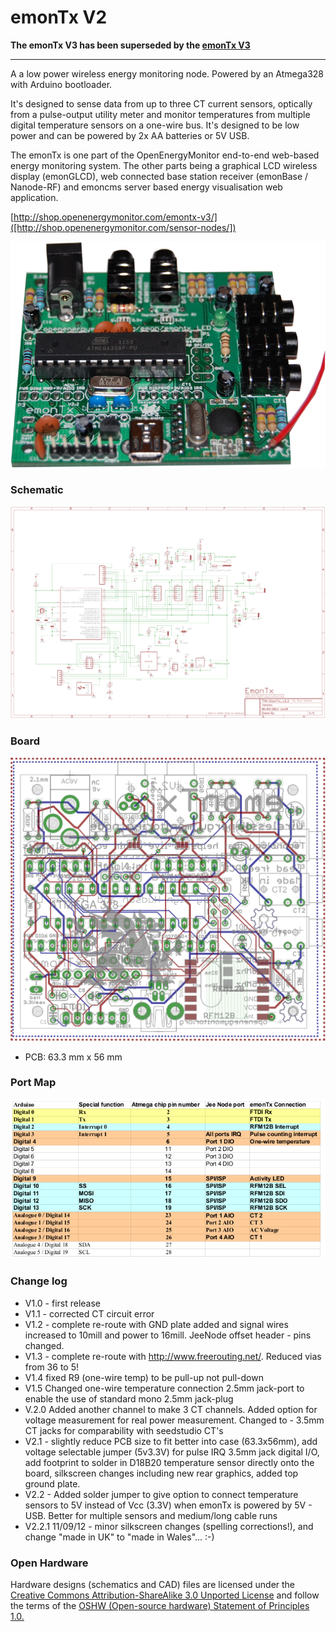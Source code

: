 # emonTx V2

**The emonTx V3 has been superseded by the [emonTx V3](https://github.com/openenergymonitor/emontx3)**

***

A a low power wireless energy monitoring node. Powered by an Atmega328 with Arduino bootloader.

It's designed to sense data from up to three CT current sensors, optically from a pulse-output utility meter and monitor temperatures from multiple digital temperature sensors on a one-wire bus. It's designed to be low power and can be powered by 2x AA batteries or 5V USB.

The emonTx is one part of the OpenEnergyMonitor end-to-end web-based energy monitoring system. The other parts being a graphical LCD wireless display (emonGLCD), web connected base station receiver (emonBase / Nanode-RF) and emoncms server based energy visualisation web application.


[http://shop.openenergymonitor.com/emontx-v3/]([http://shop.openenergymonitor.com/sensor-nodes/])



![photo.png](photo.png)


### Schematic

![schematic.png](schematic.png)



### Board

![board.png](board.png)

- PCB: 63.3 mm x 56 mm

### Port Map

![](portmap.png)

### Change log

- V1.0 - first release
- V1.1 - corrected CT circuit error
- V1.2 - complete re-route with GND plate added and signal wires increased to 10mill and power to 16mill. JeeNode offset header - pins changed.
- V1.3 - complete re-route with http://www.freerouting.net/. Reduced vias from 36 to 5!
- V1.4 fixed R9 (one-wire temp) to be pull-up not pull-down
- V1.5 Changed one-wire temperature connection 2.5mm jack-port to enable the use of standard mono 2.5mm jack-plug
- V.2.0 Added another channel to make 3 CT channels. Added option for voltage measurement for real power measurement. Changed to - 3.5mm CT jacks for comparability with seedstudio CT's
- V2.1 - slightly reduce PCB size to fit better into case (63.3x56mm), add voltage selectable jumper (5v3.3V) for pulse IRQ 3.5mm jack digital I/O, add footprint to solder in D18B20 temperature sensor directly onto the board, silkscreen changes including new rear graphics, added top ground plate.
- V2.2 - Added solder jumper to give option to connect temperature sensors to 5V instead of Vcc (3.3V) when emonTx is powered by 5V - USB. Better for multiple sensors and medium/long cable runs
- V2.2.1 11/09/12 - minor silkscreen changes (spelling corrections!), and change "made in UK" to "made in Wales"... :-)

### Open Hardware

Hardware designs (schematics and CAD) files are licensed under the [Creative Commons Attribution-ShareAlike 3.0 Unported License](http://creativecommons.org/licenses/by-sa/3.0/) and follow the terms of the [OSHW (Open-source hardware) Statement of Principles 1.0.](http://freedomdefined.org/OSHW)
